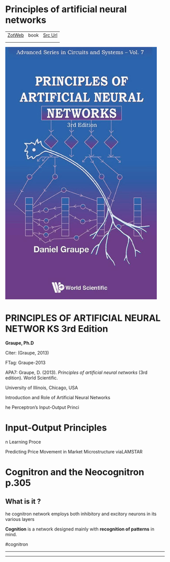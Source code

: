 
# Principles of artificial neural networks
|       |       |       |
|  ---  |  ---  |  ---  |
|   [ZotWeb](http://zotero.org/users/180474/items/YDZ46GY5)    | book      | [Src Url](undefined)      |
|       |       |       |
|       |       |       |



![](12GS5u1LcmetV5UhzE4n.png)



PRINCIPLES OF ARTIFICIAL NEURAL NETWOR KS 3rd Edition
=====================================================



**Graupe, Ph.D**

  

Citer: (Graupe, 2013)

FTag: Graupe-2013

APA7: Graupe, D. (2013). _Principles of artificial neural networks_ (3rd edition). World Scientific.



University of Illinois, Chicago, USA



Introduction and Role of Artificial Neural Networks



he Perceptron’s Input-Output Princi



Input-Output Principles
=======================



n Learning Proce



Predicting Price Movement in Market Microstructure viaLAMSTAR



Cognitron and the Neocognitron p.305
====================================

  

**What is it ?**
----------------



he cognitron network employs both inhibitory and excitory neurons in its various layers



**Cognition** is a network designed mainly with **recognition of patterns** in mind.

  

#cognitron






----

----

